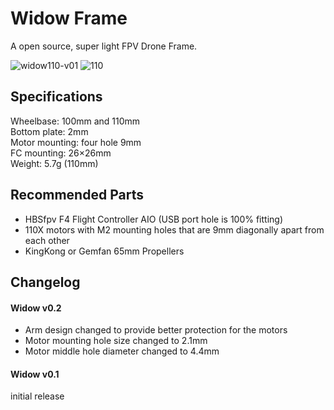 # Widow Frame

A open source, super light FPV Drone Frame.<br>

<img src="https://i.ibb.co/DQDhmMP/widow110-v01.png" alt="widow110-v01" border="0">
<img src="https://i.ibb.co/6n438tF/110.jpg" alt="110" border="0">

## Specifications

Wheelbase: 100mm and 110mm<br>
Bottom plate: 2mm<br>
Motor mounting: four hole 9mm<br>
FC mounting: 26×26mm<br>
Weight: 5.7g (110mm)


## Recommended Parts 
* HBSfpv F4 Flight Controller AIO (USB port hole is 100% fitting)
* 110X motors with M2 mounting holes that are 9mm diagonally apart from each other
* KingKong or Gemfan 65mm Propellers


## Changelog

#### Widow v0.2
- Arm design changed to provide better protection for the motors
- Motor mounting hole size changed to 2.1mm
- Motor middle hole diameter changed to 4.4mm

#### Widow v0.1
initial release

